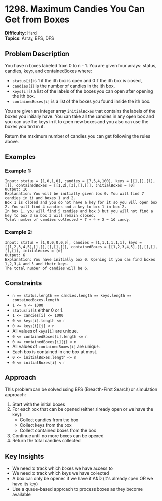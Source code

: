 # 1298. Maximum Candies You Can Get from Boxes

**Difficulty**: Hard  
**Topics**: Array, BFS, DFS

## Problem Description

You have n boxes labeled from 0 to n - 1. You are given four arrays: status, candies, keys, and containedBoxes where:

- `status[i]` is 1 if the ith box is open and 0 if the ith box is closed,
- `candies[i]` is the number of candies in the ith box,
- `keys[i]` is a list of the labels of the boxes you can open after opening the ith box.
- `containedBoxes[i]` is a list of the boxes you found inside the ith box.

You are given an integer array `initialBoxes` that contains the labels of the boxes you initially have. You can take all the candies in any open box and you can use the keys in it to open new boxes and you also can use the boxes you find in it.

Return the maximum number of candies you can get following the rules above.

## Examples

### Example 1:
```
Input: status = [1,0,1,0], candies = [7,5,4,100], keys = [[],[],[1],[]], containedBoxes = [[1,2],[3],[],[]], initialBoxes = [0]
Output: 16
Explanation: You will be initially given box 0. You will find 7 candies in it and boxes 1 and 2.
Box 1 is closed and you do not have a key for it so you will open box 2. You will find 4 candies and a key to box 1 in box 2.
In box 1, you will find 5 candies and box 3 but you will not find a key to box 3 so box 3 will remain closed.
Total number of candies collected = 7 + 4 + 5 = 16 candy.
```

### Example 2:
```
Input: status = [1,0,0,0,0,0], candies = [1,1,1,1,1,1], keys = [[1,2,3,4,5],[],[],[],[],[]], containedBoxes = [[1,2,3,4,5],[],[],[],[],[]], initialBoxes = [0]
Output: 6
Explanation: You have initially box 0. Opening it you can find boxes 1,2,3,4 and 5 and their keys.
The total number of candies will be 6.
```

## Constraints

- `n == status.length == candies.length == keys.length == containedBoxes.length`
- `1 <= n <= 1000`
- `status[i]` is either 0 or 1.
- `1 <= candies[i] <= 1000`
- `0 <= keys[i].length <= n`
- `0 <= keys[i][j] < n`
- All values of `keys[i]` are unique.
- `0 <= containedBoxes[i].length <= n`
- `0 <= containedBoxes[i][j] < n`
- All values of `containedBoxes[i]` are unique.
- Each box is contained in one box at most.
- `0 <= initialBoxes.length <= n`
- `0 <= initialBoxes[i] < n`

## Approach

This problem can be solved using BFS (Breadth-First Search) or simulation approach:

1. Start with the initial boxes
2. For each box that can be opened (either already open or we have the key):
   - Collect candies from the box
   - Collect keys from the box
   - Collect contained boxes from the box
3. Continue until no more boxes can be opened
4. Return the total candies collected

## Key Insights

- We need to track which boxes we have access to
- We need to track which keys we have collected
- A box can only be opened if we have it AND (it's already open OR we have its key)
- Use a queue-based approach to process boxes as they become available